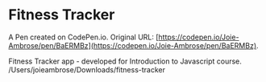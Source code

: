 # Fitness Tracker 

A Pen created on CodePen.io. Original URL: [https://codepen.io/Joie-Ambrose/pen/BaERMBz](https://codepen.io/Joie-Ambrose/pen/BaERMBz).

Fitness Tracker app - developed for Introduction to Javascript course. 
/Users/joieambrose/Downloads/fitness-tracker
